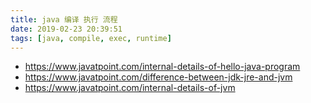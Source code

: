 ```yaml
---
title: java 编译 执行 流程
date: 2019-02-23 20:39:51
tags: [java, compile, exec, runtime]
---
```


* <https://www.javatpoint.com/internal-details-of-hello-java-program>
* <https://www.javatpoint.com/difference-between-jdk-jre-and-jvm>
* <https://www.javatpoint.com/internal-details-of-jvm>



